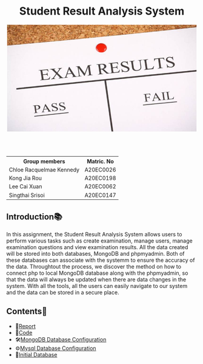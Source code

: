 <h1 align='center'>Student Result Analysis System</h1>
<div align='center'>

<p>
  <img width="500" alt="image" src="https://github.com/drshahizan/special-topic-data-engineering/blob/main/materials/mongodb/submission/StaticIP/Images/exam-results.jpg">
</p>

<br>
<br>
<table>
  <tr>
   <th>Group members</th>
   <th>Matric. No</th>
  </tr>
  <tr>
   <td>Chloe Racquelmae Kennedy</td>
   <td>A20EC0026</td>
  </tr>
  <tr>
   <td>Kong Jia Rou</td>
   <td>A20EC0198</td>
  </tr>
  <tr>
   <td>Lee Cai Xuan</td>
   <td>A20EC0062</td>
  </tr>
  <tr>
   <td>Singthai Srisoi</td>
   <td>A20EC0147</td>
  </tr>
</table>
</div>

## Introduction📚

In this assignment, the Student Result Analysis System allows users to perform various tasks such as create examination, manage users, manage examination questions and view examination results. All the data created will be stored into both databases, MongoDB and phpmyadmin. Both of these databases can associate with the systemm to ensure the accuracy of the data. Throughtout the process, we discover the method on how to connect php to local MongoDB database along with the phpmyadmin, so that the data will always be updated when there are data changes in the system. With all the tools, all the users can easily navigate to our system and the data can be stored in a secure place. 


## Contents📝
- 📑[Report](https://github.com/drshahizan/special-topic-data-engineering/blob/main/materials/mongodb/submission/StaticIP/Report.md)
- 📂[Code](https://github.com/drshahizan/special-topic-data-engineering/blob/main/materials/mongodb/submission/StaticIP/system.zip)
- 🛠️[MongoDB Database Configuration]()
- ⚙️[Mysql Database Configuration]()
- 📰[Initial Database](https://github.com/drshahizan/special-topic-data-engineering/blob/main/materials/mongodb/submission/StaticIP/fbc_reviewer.csv)
